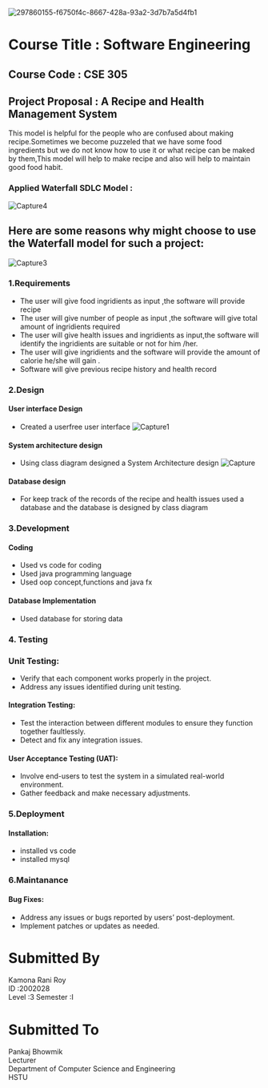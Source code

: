 
![297860155-f6750f4c-8667-428a-93a2-3d7b7a5d4fb1](https://github.com/KamonaRoy000/Projects/assets/130241636/3f1cfba4-a696-4123-8ab2-8a731bc92e5a)
# Course Title : Software Engineering 
## Course Code : CSE 305
## Project Proposal : A Recipe and Health Management System
This model is helpful for the people who are confused about making recipe.Sometimes we become puzzeled that we have some food ingredients but we do not know how to use it or what recipe can be maked by them,This model will help to make recipe and also will help to maintain good food habit.

### Applied Waterfall SDLC Model :
![Capture4](https://github.com/KamonaRoy000/Projects/assets/130241636/027dace3-3d15-45fa-aa8f-caa7a9b699b8)

## Here are some reasons why  might choose to use the Waterfall model for such a project:
![Capture3](https://github.com/KamonaRoy000/Projects/assets/130241636/be79fe75-6c14-4cc6-b12d-f4be2fe65b44)
### 1.Requirements 
- The user will give food ingridients as input ,the software will provide recipe
- The user will give  number of people as input ,the software will give total amount of ingridients required
- The user will give health issues and ingridients as input,the software will identify the  ingridients are suitable or not for him /her.
- The user will give ingridients and the software will provide the amount of calorie he/she will gain .
- Software will give previous recipe history and health record

### 2.Design
#### User interface Design

- Created a userfree user interface
  ![Capture1](https://github.com/KamonaRoy000/Projects/assets/130241636/f2c28db5-bdb8-46af-b34b-80b630eb95c5)


#### System architecture design
- Using class diagram designed a System Architecture design
  ![Capture](https://github.com/KamonaRoy000/Projects/assets/130241636/0ac12f61-1869-4018-8e72-8299f7eca1cb)


#### Database design
- For keep track of the records of the recipe and health issues used a database and the database is designed by class diagram
### 3.Development
#### Coding
- Used vs code for coding
- Used java programming language
- Used oop concept,functions and java fx

#### Database Implementation
- Used database for storing data 
### 4. Testing 
### Unit Testing:
-	Verify that each component works properly in the project.
-	Address any issues identified during unit testing.
#### Integration Testing:
-	Test the interaction between different modules to ensure they function together faultlessly.
-	Detect and fix any integration issues.
#### User Acceptance Testing (UAT):
-	Involve end-users to test the system in a simulated real-world environment.
-	Gather feedback and make necessary adjustments.

### 5.Deployment
#### Installation:
- installed vs code
- installed mysql

### 6.Maintanance
#### Bug Fixes:
-	Address any issues or bugs reported by users’ post-deployment.
-	Implement patches or updates as needed.
# Submitted By
Kamona Rani Roy  
ID :2002028  
Level :3 Semester :I

# Submitted To
Pankaj Bhowmik  
Lecturer  
Department of Computer Science and Engineering  
HSTU


